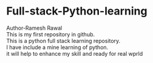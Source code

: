 # Full-stack-Python-learning
Author-Ramesh Rawal<br>
This is my first repository in github.<br>
This is a python full stack learning repository. <br>
I have include a mine learning of python.<br> 
it will help to enhance my skill and ready for real wprld

